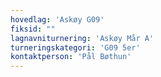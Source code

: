 ```yaml
---
hovedlag: 'Askøy G09'
fiksid: ""
lagnavniturnering: 'Askøy Mår A'
turneringskategori: 'G09 5er'
kontaktperson: 'Pål Bøthun'
---
```

